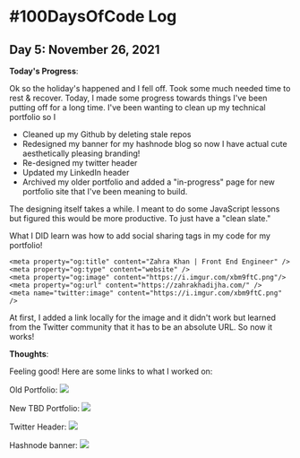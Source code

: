 # #100DaysOfCode Log

## Day 5: November 26, 2021

**Today's Progress**:

Ok so the holiday's happened and I fell off. Took some much needed time to rest & recover. Today, I made some progress towards things I've been putting off for a long time. I've been wanting to clean up my technical portfolio so I 

- Cleaned up my Github by deleting stale repos
- Redesigned my banner for my hashnode blog so now I have actual cute aesthetically pleasing branding!
- Re-designed my twitter header
- Updated my LinkedIn header
- Archived my older portfolio and added a "in-progress" page for new portfolio site that I've been meaning to build. 

The designing itself takes a while. I meant to do some JavaScript lessons but figured this would be more productive. To just have a "clean slate."

What I DID learn was how to add social sharing tags in my code for my portfolio!

```
<meta property="og:title" content="Zahra Khan | Front End Engineer" />
<meta property="og:type" content="website" />
<meta property="og:image" content="https://i.imgur.com/xbm9ftC.png"/>
<meta property="og:url" content="https://zahrakhadijha.com/" />
<meta name="twitter:image" content="https://i.imgur.com/xbm9ftC.png" />
```

At first, I added a link locally for the image and it didn't work but learned from the Twitter community that it has to be an absolute URL. So now it works!

**Thoughts**:

Feeling good! Here are some links to what I worked on:

Old Portfolio:
![](https://i.imgur.com/ZJwmzIc.png)

New TBD Portfolio:
![](https://i.imgur.com/cvn4wNZ.png)

Twitter Header:
![](https://i.imgur.com/gXgNYXF.png)

Hashnode banner:
![](https://i.imgur.com/2XJkyJw.png)